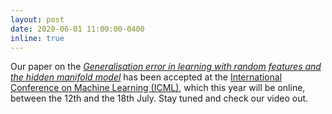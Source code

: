 ```yaml
---
layout: post
date: 2020-06-01 11:00:00-0400
inline: true
---
```


Our paper on the [*Generalisation error in learning with random features and the hidden manifold model*](https://arxiv.org/abs/2002.09339) has been accepted at the [International Conference on Machine Learning (ICML)](https://icml.cc/), which this year will be online, between the 12th and the 18th July. Stay tuned and check our video out.

